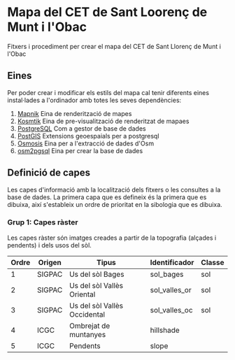 # Mapa del CET de Sant Loorenç de Munt i l'Obac
Fitxers i procediment per crear el mapa del CET de Sant Llorenç de Munt i l'Obac

## Eines
Per poder crear i modificar els estils del mapa cal tenir diferents eines
instal·lades a l'ordinador amb totes les seves dependències:

1. [Mapnik](http://www.mapnik.org) Eina de renderització de mapes
2. [Kosmtik](https://github.com/kosmtik/kosmtik) Eina de pre-visualització de
renderitzat de mapaes
3. [PostgreSQL](https://www.postgresql.org/) Com a gestor de base de dades
4. [PostGIS](http://www.postgis.net/) Extensions geoespaials per a postgresql
5. [Osmosis](https://wiki.openstreetmap.org/wiki/Osmosis) Eina per a l'extracció
de dades d'Osm
6. [osm2pgsql](http://wiki.openstreetmap.org/wiki/Osm2pgsql) Eina per crear
la base de dades

## Definició de capes
Les capes d'informació amb la localització dels fitxers o les consultes a la
base de dades. La primera capa que es defineix és la primera que es dibuixa,
així s'estableix un ordre de prioritat en la sibologia que es dibuixa.

### Grup 1: Capes ràster
Les capes ràster són imatges creades a partir de la topografia (alçades
i pendents) i dels usos del sòl.

| Ordre | Origen | Tipus                             | Identificador  | Classe |
| ----- | ------ | --------------------------------- | -------------- | ------ |
| 1     | SIGPAC | Us del sòl Bages                  | sol_bages      | sol    |
| 2     | SIGPAC | Us del sòl Vallès Oriental        | sol_valles_or  | sol    |
| 3     | SIGPAC | Us del sòl Vallès Occidental      | sol_valles_oc  | sol    |
| 4     | ICGC   | Ombrejat de muntanyes             | hillshade      |        |
| 5     | ICGC   | Pendents                          | slope          |        |
